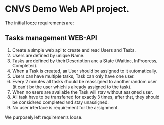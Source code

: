 # CNVS Demo Web API project.

The initial looze requirements are:

## Tasks management WEB-API

1. Create a simple web api to create and read Users and Tasks.
2. Users are defined by unique Name.
3. Tasks are defined by their Description and a State (Waiting, InProgress, Completed).
4. When a Task is created, an User should be assigned to it automatically.
5. Users can have multiple tasks, Task can only have one user.
6. Every 2 minutes all tasks should be reassigned to another random user (it can't be the user which is already assigned to the task).
7. When no users are available the Task will stay without assigned user.
8. All task have to be transferred for exactly 3 times, after that, they should be considered completed and stay unassigned.
9. No user interface is requirement for the assignment.

We purposely left requirements loose.
